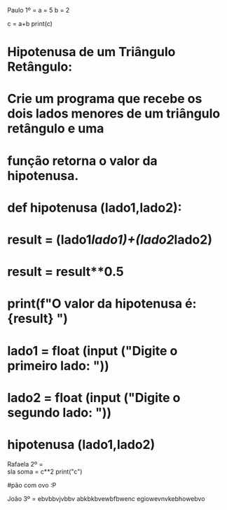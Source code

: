 Paulo 1º = 
a = 5
b = 2

c = a+b 
print(c) 


# Hipotenusa de um Triângulo Retângulo:
# Crie um programa que recebe os dois lados menores de um triângulo retângulo e uma 
# função retorna o valor da hipotenusa.
# def hipotenusa (lado1,lado2):
#     result = (lado1*lado1)+(lado2*lado2) 
#     result = result**0.5
#     print(f"O valor da hipotenusa é: {result}  ")
# lado1 = float (input ("Digite o primeiro lado: "))
# lado2 = float (input ("Digite o segundo lado: "))
# hipotenusa (lado1,lado2)

Rafaela 2º =  
sla
soma = c**2
print("c")

#pão com ovo :P

João 3º = ebvbbvjvbbv
abkbkbvewbfbwenc
egiowevnvkebhowebvo